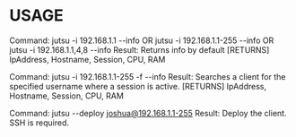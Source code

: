 # USAGE

Command:
	jutsu -i 192.168.1.1 --info
	OR
	jutsu -i 192.168.1.1-255 --info
	OR
	jutsu -i 192.168.1.1,4,8 --info
Result:
	Returns info by default
	[RETURNS] IpAddress, Hostname, Session, CPU, RAM


Command:
	jutsu -i 192.168.1.1-255 -f <username> --info
Result: 
	Searches a client for the specified username where a session is active.
	[RETURNS] IpAddress, Hostname, Session, CPU, RAM
	
	
Command:
	jutsu --deploy joshua@192.168.1.1-255
Result:
	Deploy the client. SSH is required.